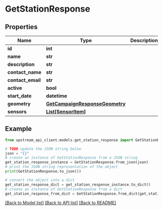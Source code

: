 # GetStationResponse


## Properties

Name | Type | Description | Notes
------------ | ------------- | ------------- | -------------
**id** | **int** |  | 
**name** | **str** |  | 
**description** | **str** |  | [optional] 
**contact_name** | **str** |  | [optional] 
**contact_email** | **str** |  | [optional] 
**active** | **bool** |  | [optional] 
**start_date** | **datetime** |  | [optional] 
**geometry** | [**GetCampaignResponseGeometry**](GetCampaignResponseGeometry.md) |  | [optional] 
**sensors** | [**List[SensorItem]**](SensorItem.md) |  | [optional] 

## Example

```python
from upstream_api_client.models.get_station_response import GetStationResponse

# TODO update the JSON string below
json = "{}"
# create an instance of GetStationResponse from a JSON string
get_station_response_instance = GetStationResponse.from_json(json)
# print the JSON string representation of the object
print(GetStationResponse.to_json())

# convert the object into a dict
get_station_response_dict = get_station_response_instance.to_dict()
# create an instance of GetStationResponse from a dict
get_station_response_from_dict = GetStationResponse.from_dict(get_station_response_dict)
```
[[Back to Model list]](../README.md#documentation-for-models) [[Back to API list]](../README.md#documentation-for-api-endpoints) [[Back to README]](../README.md)


